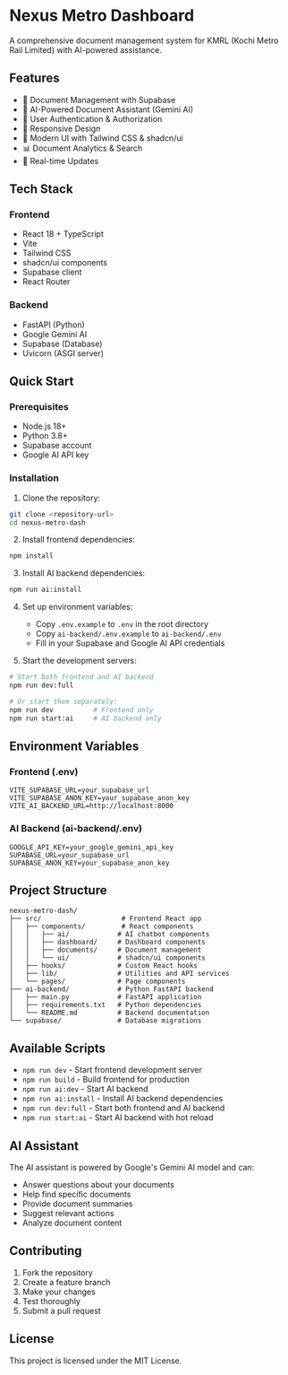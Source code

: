 # Nexus Metro Dashboard

A comprehensive document management system for KMRL (Kochi Metro Rail Limited) with AI-powered assistance.

## Features

- 📄 Document Management with Supabase
- 🤖 AI-Powered Document Assistant (Gemini AI)
- 🔐 User Authentication & Authorization
- 📱 Responsive Design
- 🎨 Modern UI with Tailwind CSS & shadcn/ui
- 📊 Document Analytics & Search
- 🔄 Real-time Updates

## Tech Stack

### Frontend
- React 18 + TypeScript
- Vite
- Tailwind CSS
- shadcn/ui components
- Supabase client
- React Router

### Backend
- FastAPI (Python)
- Google Gemini AI
- Supabase (Database)
- Uvicorn (ASGI server)

## Quick Start

### Prerequisites
- Node.js 18+
- Python 3.8+
- Supabase account
- Google AI API key

### Installation

1. Clone the repository:
```bash
git clone <repository-url>
cd nexus-metro-dash
```

2. Install frontend dependencies:
```bash
npm install
```

3. Install AI backend dependencies:
```bash
npm run ai:install
```

4. Set up environment variables:
   - Copy `.env.example` to `.env` in the root directory
   - Copy `ai-backend/.env.example` to `ai-backend/.env`
   - Fill in your Supabase and Google AI API credentials

5. Start the development servers:
```bash
# Start both frontend and AI backend
npm run dev:full

# Or start them separately:
npm run dev          # Frontend only
npm run start:ai     # AI backend only
```

## Environment Variables

### Frontend (.env)
```env
VITE_SUPABASE_URL=your_supabase_url
VITE_SUPABASE_ANON_KEY=your_supabase_anon_key
VITE_AI_BACKEND_URL=http://localhost:8000
```

### AI Backend (ai-backend/.env)
```env
GOOGLE_API_KEY=your_google_gemini_api_key
SUPABASE_URL=your_supabase_url
SUPABASE_ANON_KEY=your_supabase_anon_key
```

## Project Structure

```
nexus-metro-dash/
├── src/                    # Frontend React app
│   ├── components/         # React components
│   │   ├── ai/            # AI chatbot components
│   │   ├── dashboard/     # Dashboard components
│   │   ├── documents/     # Document management
│   │   └── ui/            # shadcn/ui components
│   ├── hooks/             # Custom React hooks
│   ├── lib/               # Utilities and API services
│   └── pages/             # Page components
├── ai-backend/            # Python FastAPI backend
│   ├── main.py            # FastAPI application
│   ├── requirements.txt   # Python dependencies
│   └── README.md          # Backend documentation
└── supabase/              # Database migrations
```

## Available Scripts

- `npm run dev` - Start frontend development server
- `npm run build` - Build frontend for production
- `npm run ai:dev` - Start AI backend
- `npm run ai:install` - Install AI backend dependencies
- `npm run dev:full` - Start both frontend and AI backend
- `npm run start:ai` - Start AI backend with hot reload

## AI Assistant

The AI assistant is powered by Google's Gemini AI model and can:
- Answer questions about your documents
- Help find specific documents
- Provide document summaries
- Suggest relevant actions
- Analyze document content

## Contributing

1. Fork the repository
2. Create a feature branch
3. Make your changes
4. Test thoroughly
5. Submit a pull request

## License

This project is licensed under the MIT License.